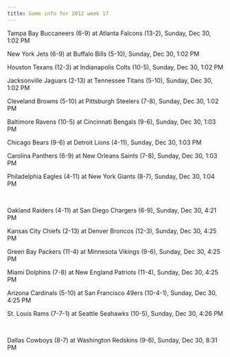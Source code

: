 ```yaml
---
title: Game info for 2012 week 17
---
```

Tampa Bay Buccaneers (6-9) at Atlanta Falcons (13-2), Sunday, Dec 30, 1:02 PM

New York Jets (6-9) at Buffalo Bills (5-10), Sunday, Dec 30, 1:02 PM

Houston Texans (12-3) at Indianapolis Colts (10-5), Sunday, Dec 30, 1:02 PM

Jacksonville Jaguars (2-13) at Tennessee Titans (5-10), Sunday, Dec 30, 1:02 PM

Cleveland Browns (5-10) at Pittsburgh Steelers (7-8), Sunday, Dec 30, 1:02 PM

Baltimore Ravens (10-5) at Cincinnati Bengals (9-6), Sunday, Dec 30, 1:03 PM

Chicago Bears (9-6) at Detroit Lions (4-11), Sunday, Dec 30, 1:03 PM

Carolina Panthers (6-9) at New Orleans Saints (7-8), Sunday, Dec 30, 1:03 PM

Philadelphia Eagles (4-11) at New York Giants (8-7), Sunday, Dec 30, 1:04 PM


<br/>

Oakland Raiders (4-11) at San Diego Chargers (6-9), Sunday, Dec 30, 4:21 PM

Kansas City Chiefs (2-13) at Denver Broncos (12-3), Sunday, Dec 30, 4:25 PM

Green Bay Packers (11-4) at Minnesota Vikings (9-6), Sunday, Dec 30, 4:25 PM

Miami Dolphins (7-8) at New England Patriots (11-4), Sunday, Dec 30, 4:25 PM

Arizona Cardinals (5-10) at San Francisco 49ers (10-4-1), Sunday, Dec 30, 4:25 PM

St. Louis Rams (7-7-1) at Seattle Seahawks (10-5), Sunday, Dec 30, 4:26 PM


<br/>

Dallas Cowboys (8-7) at Washington Redskins (9-6), Sunday, Dec 30, 8:31 PM


